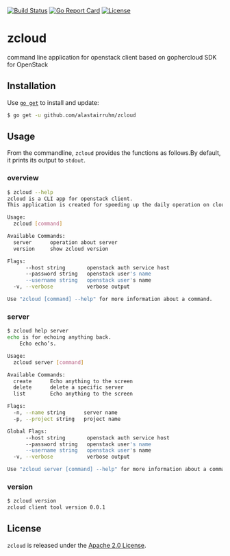 [![Build Status](https://travis-ci.org/alastairruhm/zcloud.svg?branch=master)](https://travis-ci.org/alastairruhm/zcloud) 
[![Go Report Card](https://goreportcard.com/badge/github.com/alastairruhm/zcloud)](https://goreportcard.com/report/github.com/alastairruhm/zcloud) 
[![License](https://img.shields.io/badge/license-Apache%202.0-blue.svg)](https://github.com/alastairruhm/zcloud/blob/master/LICENSE) 
 
# zcloud

command line application for openstack client based on  gophercloud SDK for OpenStack

## Installation

Use [`go get`](https://golang.org/cmd/go/#hdr-Download_and_install_packages_and_dependencies) to install and update:

```sh
$ go get -u github.com/alastairruhm/zcloud
```

## Usage

From the commandline, `zcloud` provides the functions as follows.By default, it prints its output to `stdout`.

### overview

```sh
$ zcloud --help
zcloud is a CLI app for openstack client.
This application is created for speeding up the daily operation on cloud servers on openstack

Usage:
  zcloud [command]

Available Commands:
  server      operation about server
  version     show zcloud version

Flags:
      --host string       openstack auth service host
      --password string   openstack user's name
      --username string   openstack user's name
  -v, --verbose           verbose output

Use "zcloud [command] --help" for more information about a command.
```

### server 

```sh
$ zcloud help server
echo is for echoing anything back.
    Echo echo’s.

Usage:
  zcloud server [command]

Available Commands:
  create      Echo anything to the screen
  delete      delete a specific server
  list        Echo anything to the screen

Flags:
  -n, --name string      server name
  -p, --project string   project name

Global Flags:
      --host string       openstack auth service host
      --password string   openstack user's name
      --username string   openstack user's name
  -v, --verbose           verbose output

Use "zcloud server [command] --help" for more information about a command.

```

### version

```sh
$ zcloud version
zcloud client tool version 0.0.1
```

## License

`zcloud` is released under the [Apache 2.0 License](http://www.apache.org/licenses/LICENSE-2.0).